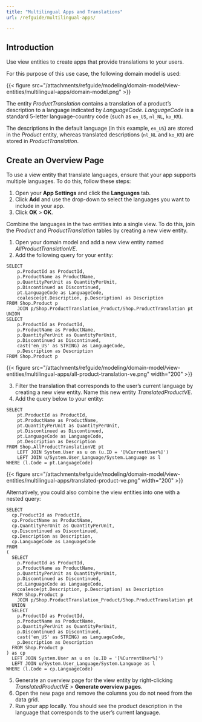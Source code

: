 ```yaml
---
title: "Multilingual Apps and Translations"
url: /refguide/multilingual-apps/

---
```


## Introduction

Use view entities to create apps that provide translations to your users.

For this purpose of this use case, the following domain model is used:

{{< figure src="/attachments/refguide/modeling/domain-model/view-entities/multilingual-apps/domain-model.png" >}}

The entity *ProductTranslation* contains a translation of a product’s description to a language indicated by *LanguageCode*. *LanguageCode* is a standard 5-letter language-country code (such as `en_US`, `nl_NL`, `ko_KR`).

The descriptions in the default language (in this example, `en_US`) are stored in the *Product* entity, whereas translated descriptions (`nl_NL` and `ko_KR`) are stored in *ProductTranslation*. 

## Create an Overview Page

To use a view entity that translate languages, ensure that your app supports multiple languages. To do this, follow these steps:

1. Open your **App Settings** and click the **Languages** tab.
2. Click **Add** and use the drop-down to select the languages you want to include in your app.
3. Click **OK** > **OK**.

Combine the languages in the two entities into a single view. To do this, join the *Product* and *ProductTranslation* tables by creating a new view entity.

1. Open your domain model and add a new view entity named *AllProductTranslationVE*.
2. Add the following query for your entity:

```
SELECT
    p.ProductId as ProductId,
    p.ProductName as ProductName,
    p.QuantityPerUnit as QuantityPerUnit,
    p.Discontinued as Discontinued,
    pt.LanguageCode as LanguageCode,
    coalesce(pt.Description, p.Description) as Description
FROM Shop.Product p
    JOIN p/Shop.ProductTranslation_Product/Shop.ProductTranslation pt
UNION
SELECT
    p.ProductId as ProductId,
    p.ProductName as ProductName,
    p.QuantityPerUnit as QuantityPerUnit,
    p.Discontinued as Discontinued,
    cast('en_US' as STRING) as LanguageCode,
    p.Description as Description
FROM Shop.Product p
```
{{< figure src="/attachments/refguide/modeling/domain-model/view-entities/multilingual-apps/all-product-translation-ve.png" width="200" >}}

3. Filter the translation that corresponds to the user’s current language by creating a new view entity. Name this new entity *TranslatedProductVE*.
4. Add the query below to your entity:

```
SELECT
    pt.ProductId as ProductId,
    pt.ProductName as ProductName,
    pt.QuantityPerUnit as QuantityPerUnit,
    pt.Discontinued as Discontinued,
    pt.LanguageCode as LanguageCode,
    pt.Description as Description
FROM Shop.AllProductTranslationVE pt
    LEFT JOIN System.User as u on (u.ID = '[%CurrentUser%]')
    LEFT JOIN u/System.User_Language/System.Language as l
WHERE (l.Code = pt.LanguageCode)
```

{{< figure src="/attachments/refguide/modeling/domain-model/view-entities/multilingual-apps/translated-product-ve.png" width="200" >}}

Alternatively, you could also combine the  view entities into one with a nested query:

```
SELECT
  cp.ProductId as ProductId,
  cp.ProductName as ProductName,
  cp.QuantityPerUnit as QuantityPerUnit,
  cp.Discontinued as Discontinued,
  cp.Description as Description,
  cp.LanguageCode as LanguageCode
FROM
(
  SELECT
    p.ProductId as ProductId,
    p.ProductName as ProductName,
    p.QuantityPerUnit as QuantityPerUnit,
    p.Discontinued as Discontinued,
    pt.LanguageCode as LanguageCode,
    coalesce(pt.Description, p.Description) as Description
  FROM Shop.Product p
    JOIN p/Shop.ProductTranslation_Product/Shop.ProductTranslation pt
  UNION
  SELECT
    p.ProductId as ProductId,
    p.ProductName as ProductName,
    p.QuantityPerUnit as QuantityPerUnit,
    p.Discontinued as Discontinued,
    cast('en_US' as STRING) as LanguageCode,
    p.Description as Description
  FROM Shop.Product p
) as cp
  LEFT JOIN System.User as u on (u.ID = '[%CurrentUser%]')
  LEFT JOIN u/System.User_Language/System.Language as l
WHERE (l.Code = cp.LanguageCode)
```

5. Generate an overview page for the view entity by right-clicking *TranslatedProductVE* > **Generate overview pages**. 
6. Open the new page and remove the columns you do not need from the data grid.
7. Run your app locally. You should see the product description in the language that corresponds to the user’s current language. 
